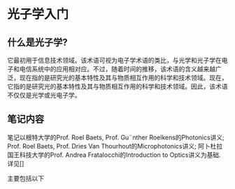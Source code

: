 # 光子学入门

## 什么是光子学?

它最初用于信息技术领域。该术语可视为电子学术语的类比，与光学和光子学在电子和电信系统中的应用相对应。不过，随着时间的推移，该术语的含义越来越广泛，现在指的是研究光的基本特性及其与物质相互作用的科学和技术领域。现在，它指的是研究光的基本特性及其与物质相互作用的科学和技术领域。因此，该术语不仅仅是光学或光电子学。

## 笔记内容

笔记以根特大学的Prof. Roel Baets, Prof. Gu¨nther Roelkens的Photonics讲义; Prof. Roel Baets, Prof. Dries Van Thourhout的Microphotonics讲义; 阿卜杜拉国王科技大学的Prof. Andrea Fratalocchi的Introduction to Optics讲义为基础. 
详见[]

主要包括以下